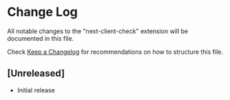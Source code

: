# Change Log

All notable changes to the "next-client-check" extension will be documented in this file.

Check [Keep a Changelog](http://keepachangelog.com/) for recommendations on how to structure this file.

## [Unreleased]

- Initial release